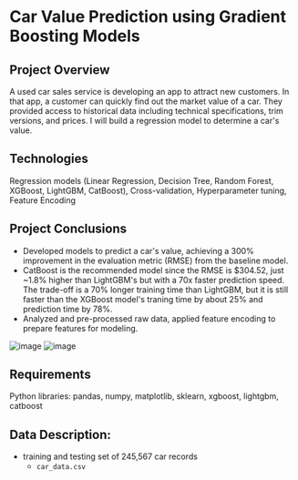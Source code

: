 # Car Value Prediction using Gradient Boosting Models
## Project Overview
A used car sales service is developing an app to attract new customers. In that app, a customer can quickly find out the market value of a car. They provided access to historical data including technical specifications, trim versions, and prices. I will build a regression model to determine a car's value.

## Technologies
Regression models (Linear Regression, Decision Tree, Random Forest, XGBoost, LightGBM, CatBoost), Cross-validation, Hyperparameter tuning, Feature Encoding

## Project Conclusions
- Developed models to predict a car's value, achieving a 300% improvement in the evaluation metric (RMSE) from the baseline model.
- CatBoost is the recommended model since the RMSE is $304.52, just ~1.8% higher than LightGBM's but with a 70x faster prediction speed. The trade-off is a 70% longer training time than LightGBM, but it is still faster than the XGBoost model's traning time by about 25% and prediction time by 78%.
- Analyzed and pre-processed raw data, applied feature encoding to prepare features for modeling.
  
![image](https://github.com/laceymalarky/TripleTen_projects/assets/97048468/521addc2-1086-44f8-b895-c50284ef570b)
![image](https://github.com/laceymalarky/TripleTen_projects/assets/97048468/cb6b44c2-71e8-4ebf-b85d-34151cc8deb9)
 
## Requirements
Python libraries: pandas, numpy, matplotlib, sklearn, xgboost, lightgbm, catboost

## Data Description:
- training and testing set of 245,567 car records
  - `car_data.csv`
